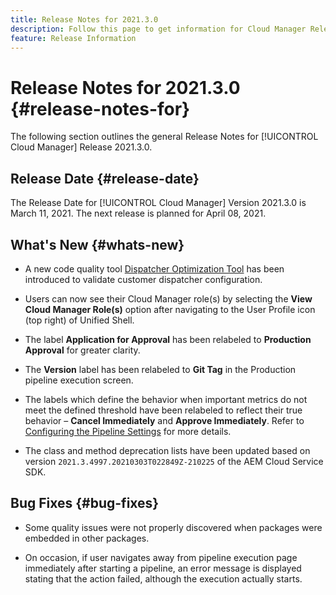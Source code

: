 ```yaml
---
title: Release Notes for 2021.3.0
description: Follow this page to get information for Cloud Manager Release 2021.3.0
feature: Release Information
---
```


# Release Notes for 2021.3.0 {#release-notes-for}

The following section outlines the general Release Notes for [!UICONTROL Cloud Manager] Release 2021.3.0.

## Release Date {#release-date}

The Release Date for [!UICONTROL Cloud Manager] Version 2021.3.0 is March 11, 2021.
The next release is planned for April 08, 2021.

## What's New {#whats-new}

* A new code quality tool [Dispatcher Optimization Tool](https://experienceleague.adobe.com/docs/experience-manager-cloud-manager/using/how-to-use/custom-code-quality-rules.html?lang=en#dispatcher-optimization-tool-rules) has been introduced to validate customer dispatcher configuration.

* Users can now see their Cloud Manager role(s) by selecting the **View Cloud Manager Role(s)** option after navigating to the User Profile icon (top right) of Unified Shell. 

* The label **Application for Approval** has been relabeled to **Production Approval** for greater clarity.

* The **Version** label has been relabeled to **Git Tag** in the Production pipeline execution screen.

* The labels which define the behavior when important metrics do not meet the defined threshold have been relabeled to reflect their true behavior – **Cancel Immediately** and **Approve Immediately**. Refer  to [Configuring the Pipeline Settings](https://experienceleague.adobe.com/docs/experience-manager-cloud-manager/using/how-to-use/configuring-pipeline.html?lang=en#configuring-the-pipeline-settings-from-cloud-manager) for more details.

* The class and method deprecation lists have been updated based on version `2021.3.4997.20210303T022849Z-210225` of the AEM Cloud Service SDK.

## Bug Fixes {#bug-fixes}

* Some quality issues were not properly discovered when packages were embedded in other packages. 

* On occasion, if user navigates away from pipeline execution page immediately after starting a pipeline, an error message is displayed stating that the action failed, although the execution actually starts.